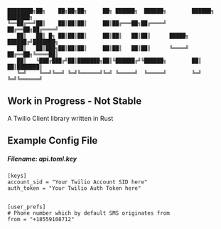 ```
████████╗██╗    ██╗██╗██╗     ██╗ ██████╗  ██████╗        ██████╗ ███████╗
╚══██╔══╝██║    ██║██║██║     ██║██╔═══██╗██╔════╝        ██╔══██╗██╔════╝
   ██║   ██║ █╗ ██║██║██║     ██║██║   ██║██║      █████╗ ██████╔╝███████╗
   ██║   ██║███╗██║██║██║     ██║██║   ██║██║      ╚════╝ ██╔══██╗╚════██║
   ██║   ╚███╔███╔╝██║███████╗██║╚██████╔╝╚██████╗        ██║  ██║███████║
   ╚═╝    ╚══╝╚══╝ ╚═╝╚══════╝╚═╝ ╚═════╝  ╚═════╝        ╚═╝  ╚═╝╚══════╝
```

## Work in Progress - Not Stable

A Twilio Client library written in Rust


## Example Config File


##### Filename: api.toml.key
```
[keys]
account_sid = "Your Twilio Account SID here"
auth_token = "Your Twilio Auth Token here"


[user_prefs]
# Phone number which by default SMS originates from
from = "+18559108712"
```
